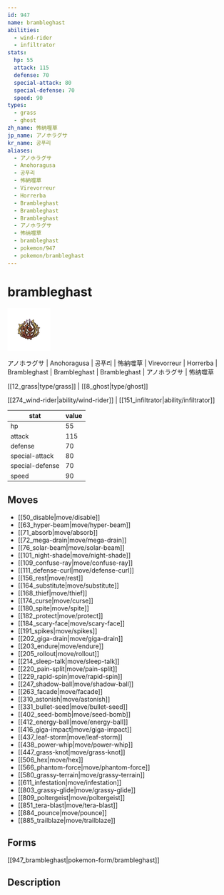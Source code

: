 ```yaml
---
id: 947
name: brambleghast
abilities:
  - wind-rider
  - infiltrator
stats:
  hp: 55
  attack: 115
  defense: 70
  special-attack: 80
  special-defense: 70
  speed: 90
types:
  - grass
  - ghost
zh_name: 怖纳噬草
jp_name: アノホラグサ
kr_name: 공푸리
aliases:
  - アノホラグサ
  - Anohoragusa
  - 공푸리
  - 怖納噬草
  - Virevorreur
  - Horrerba
  - Brambleghast
  - Brambleghast
  - Brambleghast
  - アノホラグサ
  - 怖纳噬草
  - brambleghast
  - pokemon/947
  - pokemon/brambleghast
---
```

# brambleghast

![](https://raw.githubusercontent.com/PokeAPI/sprites/master/sprites/pokemon/947.png)

アノホラグサ | Anohoragusa | 공푸리 | 怖納噬草 | Virevorreur | Horrerba | Brambleghast | Brambleghast | Brambleghast | アノホラグサ | 怖纳噬草

[[12_grass|type/grass]] | [[8_ghost|type/ghost]]

[[274_wind-rider|ability/wind-rider]] | [[151_infiltrator|ability/infiltrator]]

|stat|value|
|---|---|
|hp|55|
|attack|115|
|defense|70|
|special-attack|80|
|special-defense|70|
|speed|90|


## Moves

- [[50_disable|move/disable]]
- [[63_hyper-beam|move/hyper-beam]]
- [[71_absorb|move/absorb]]
- [[72_mega-drain|move/mega-drain]]
- [[76_solar-beam|move/solar-beam]]
- [[101_night-shade|move/night-shade]]
- [[109_confuse-ray|move/confuse-ray]]
- [[111_defense-curl|move/defense-curl]]
- [[156_rest|move/rest]]
- [[164_substitute|move/substitute]]
- [[168_thief|move/thief]]
- [[174_curse|move/curse]]
- [[180_spite|move/spite]]
- [[182_protect|move/protect]]
- [[184_scary-face|move/scary-face]]
- [[191_spikes|move/spikes]]
- [[202_giga-drain|move/giga-drain]]
- [[203_endure|move/endure]]
- [[205_rollout|move/rollout]]
- [[214_sleep-talk|move/sleep-talk]]
- [[220_pain-split|move/pain-split]]
- [[229_rapid-spin|move/rapid-spin]]
- [[247_shadow-ball|move/shadow-ball]]
- [[263_facade|move/facade]]
- [[310_astonish|move/astonish]]
- [[331_bullet-seed|move/bullet-seed]]
- [[402_seed-bomb|move/seed-bomb]]
- [[412_energy-ball|move/energy-ball]]
- [[416_giga-impact|move/giga-impact]]
- [[437_leaf-storm|move/leaf-storm]]
- [[438_power-whip|move/power-whip]]
- [[447_grass-knot|move/grass-knot]]
- [[506_hex|move/hex]]
- [[566_phantom-force|move/phantom-force]]
- [[580_grassy-terrain|move/grassy-terrain]]
- [[611_infestation|move/infestation]]
- [[803_grassy-glide|move/grassy-glide]]
- [[809_poltergeist|move/poltergeist]]
- [[851_tera-blast|move/tera-blast]]
- [[884_pounce|move/pounce]]
- [[885_trailblaze|move/trailblaze]]

## Forms



[[947_brambleghast|pokemon-form/brambleghast]]

## Description




